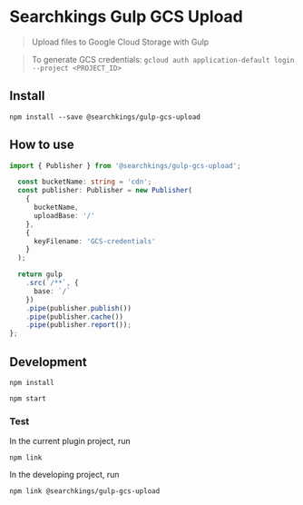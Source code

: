 # Searchkings Gulp GCS Upload

> Upload files to Google Cloud Storage with Gulp

>  To generate GCS credentials: `gcloud auth application-default login --project <PROJECT_ID>`

## Install

```shell
npm install --save @searchkings/gulp-gcs-upload
```

## How to use

```ts
import { Publisher } from '@searchkings/gulp-gcs-upload';

  const bucketName: string = 'cdn';
  const publisher: Publisher = new Publisher(
    {
      bucketName,
      uploadBase: '/'
    },
    {
      keyFilename: 'GCS-credentials'
    }
  );

  return gulp
    .src(`/**`, {
      base: `/`
    })
    .pipe(publisher.publish())
    .pipe(publisher.cache())
    .pipe(publisher.report());
};

```

## Development

```shell
npm install
```

```shell
npm start
```

### Test

In the current plugin project, run
```shell
npm link
```

In the developing project, run
```shell
npm link @searchkings/gulp-gcs-upload
```